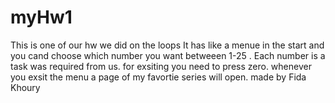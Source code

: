 # myHw1
This is one of our hw we did on the loops
It has like a menue in the start and you cand choose which number you want betweeen 1-25 .
Each number is a task was required from us.
for exsiting you need to press zero.
whenever you exsit the menu a page of my favortie series will open.
made by Fida Khoury